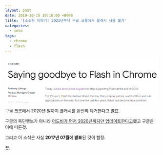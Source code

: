 ```yaml
---
layout: post
date: 2019-10-15 10:16:00 +0900
title: '[소소한 이야기] 2021년부터 구글 크롬에서 플래시 사용 불가'
categories:
  - soso
tags:
  - chrome
  - flash
---
```


![](/images/goodbye-flash-from-chrome.png)

구글 크롬에서 2020년 말까지 플래시를 완전히 제거한다고 [발표](https://www.blog.google/products/chrome/saying-goodbye-flash-chrome/).

구글의 독단행보가 아니라 [어도비가 먼저 2020년까지만 업데이트한다고](https://theblog.adobe.com/adobe-flash-update/)했고 구글은 이에 따른것.

그리고 이 소식은 사실 **2017년 07월에 발표**된 것이 함정.

끗.
